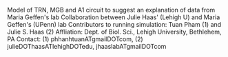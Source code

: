Model of TRN, MGB and A1 circuit to suggest an explanation of data from Maria Geffen's lab 
	Collaboration between Julie Haas' (Lehigh U) and Maria Geffen's (UPenn) lab
	Contributors to running simulation: Tuan Pham (1) and Julie S. Haas (2) 
	Affliation: Dept. of Biol. Sci., Lehigh University, Bethlehem, PA
	Contact: (1) phhanhtuanATgmailDOTcom, (2) julieDOThaasATlehighDOTedu, jhaaslabATgmailDOTcom
	
